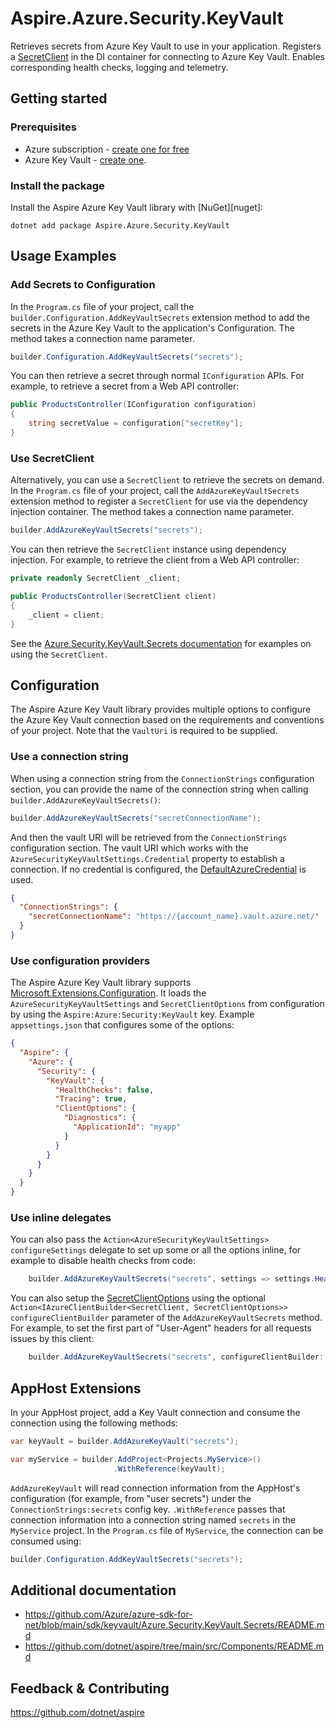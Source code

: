 # Aspire.Azure.Security.KeyVault

Retrieves secrets from Azure Key Vault to use in your application. Registers a [SecretClient](https://learn.microsoft.com/dotnet/api/azure.security.keyvault.secrets.secretclient) in the DI container for connecting to Azure Key Vault. Enables corresponding health checks, logging and telemetry.

## Getting started

### Prerequisites

- Azure subscription - [create one for free](https://azure.microsoft.com/free/)
- Azure Key Vault - [create one](https://learn.microsoft.com/azure/key-vault/general/quick-create-portal).

### Install the package

Install the Aspire Azure Key Vault library with [NuGet][nuget]:

```dotnetcli
dotnet add package Aspire.Azure.Security.KeyVault
```

## Usage Examples

### Add Secrets to Configuration

In the `Program.cs` file of your project, call the `builder.Configuration.AddKeyVaultSecrets` extension method to add the secrets in the Azure Key Vault to the application's Configuration. The method takes a connection name parameter.

```cs
builder.Configuration.AddKeyVaultSecrets("secrets");
```

You can then retrieve a secret through normal `IConfiguration` APIs. For example, to retrieve a secret from a Web API controller:

```cs
public ProductsController(IConfiguration configuration)
{
    string secretValue = configuration["secretKey"];
}
```

### Use SecretClient

Alternatively, you can use a `SecretClient` to retrieve the secrets on demand. In the `Program.cs` file of your project, call the `AddAzureKeyVaultSecrets` extension method to register a `SecretClient` for use via the dependency injection container. The method takes a connection name parameter.

```cs
builder.AddAzureKeyVaultSecrets("secrets");
```

You can then retrieve the `SecretClient` instance using dependency injection. For example, to retrieve the client from a Web API controller:

```cs
private readonly SecretClient _client;

public ProductsController(SecretClient client)
{
    _client = client;
}
```

See the [Azure.Security.KeyVault.Secrets documentation](https://github.com/Azure/azure-sdk-for-net/blob/main/sdk/keyvault/Azure.Security.KeyVault.Secrets/README.md) for examples on using the `SecretClient`.

## Configuration

The Aspire Azure Key Vault library provides multiple options to configure the Azure Key Vault connection based on the requirements and conventions of your project. Note that the `VaultUri` is required to be supplied.

### Use a connection string

When using a connection string from the `ConnectionStrings` configuration section, you can provide the name of the connection string when calling `builder.AddAzureKeyVaultSecrets()`:

```cs
builder.AddAzureKeyVaultSecrets("secretConnectionName");
```

And then the vault URI will be retrieved from the `ConnectionStrings` configuration section. The vault URI which works with the `AzureSecurityKeyVaultSettings.Credential` property to establish a connection. If no credential is configured, the [DefaultAzureCredential](https://learn.microsoft.com/dotnet/api/azure.identity.defaultazurecredential) is used.

```json
{
  "ConnectionStrings": {
    "secretConnectionName": "https://{account_name}.vault.azure.net/"
  }
}
```

### Use configuration providers

The Aspire Azure Key Vault library supports [Microsoft.Extensions.Configuration](https://learn.microsoft.com/dotnet/api/microsoft.extensions.configuration). It loads the `AzureSecurityKeyVaultSettings` and `SecretClientOptions` from configuration by using the `Aspire:Azure:Security:KeyVault` key. Example `appsettings.json` that configures some of the options:

```json
{
  "Aspire": {
    "Azure": {
      "Security": {
        "KeyVault": {
          "HealthChecks": false,
          "Tracing": true,
          "ClientOptions": {
            "Diagnostics": {
              "ApplicationId": "myapp"
            }
          }
        }
      }
    }
  }
}
```

### Use inline delegates

You can also pass the `Action<AzureSecurityKeyVaultSettings> configureSettings` delegate to set up some or all the options inline, for example to disable health checks from code:

```cs
    builder.AddAzureKeyVaultSecrets("secrets", settings => settings.HealthChecks = false);
```

You can also setup the [SecretClientOptions](https://learn.microsoft.com/dotnet/api/azure.security.keyvault.secrets.secretclientoptions) using the optional `Action<IAzureClientBuilder<SecretClient, SecretClientOptions>> configureClientBuilder` parameter of the `AddAzureKeyVaultSecrets` method. For example, to set the first part of "User-Agent" headers for all requests issues by this client:

```cs
    builder.AddAzureKeyVaultSecrets("secrets", configureClientBuilder: clientBuilder => clientBuilder.ConfigureOptions(options => options.Diagnostics.ApplicationId = "myapp"));
```

## AppHost Extensions

In your AppHost project, add a Key Vault connection and consume the connection using the following methods:

```cs
var keyVault = builder.AddAzureKeyVault("secrets");

var myService = builder.AddProject<Projects.MyService>()
                       .WithReference(keyVault);
```

`AddAzureKeyVault` will read connection information from the AppHost's configuration (for example, from "user secrets") under the `ConnectionStrings:secrets` config key. `.WithReference` passes that connection information into a connection string named `secrets` in the `MyService` project. In the `Program.cs` file of `MyService`, the connection can be consumed using:

```cs
builder.Configuration.AddKeyVaultSecrets("secrets");
```

## Additional documentation

* https://github.com/Azure/azure-sdk-for-net/blob/main/sdk/keyvault/Azure.Security.KeyVault.Secrets/README.md
* https://github.com/dotnet/aspire/tree/main/src/Components/README.md

## Feedback & Contributing

https://github.com/dotnet/aspire
